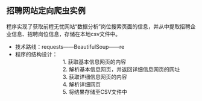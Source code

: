 ## 招聘网站定向爬虫实例

  
    
程序实现了获取前程无忧网站“数据分析”岗位搜索页面的信息，并从中提取招聘企业信息、招聘岗位信息，存储在本地csv文件中。
+ 技术路线：requests——BeautifulSoup——re
+ 程序的结构设计：<br>
　　　　　　　　　1. 获取基本信息网页的内容<br>
　　　　　　　　　2. 解析基本信息网页，并返回详细信息网页的网址<br>
　　　　　　　　　3. 获取详细信息网页的内容<br>
　　　　　　　　　4. 解析详细网页<br>
　　　　　　　　　5. 将结果存储至CSV文件中

